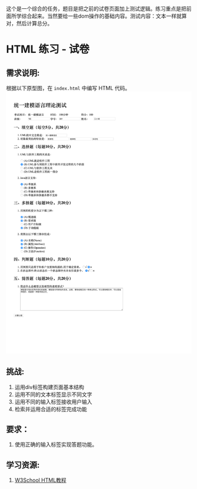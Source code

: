 这个是一个综合的任务，题目是把之前的试卷页面加上测试逻辑。练习重点是把前面所学综合起来。当然要给一些dom操作的基础内容。测试内容：文本一样就算对，然后计算总分。

# HTML 练习 - 试卷
## 需求说明:

根据以下原型图，在 `index.html` 中编写 HTML 代码。
![](./mockup.png)

## 挑战:

1. 运用div标签构建页面基本结构
2. 运用不同的文本标签显示不同文字
3. 运用不同的输入标签接收用户输入
4. 检索并运用合适的标签完成功能

## 要求：

1. 使用正确的输入标签实现答题功能。

## 学习资源:

1. [W3School HTML教程](http://www.w3school.com.cn/html/index.asp)

